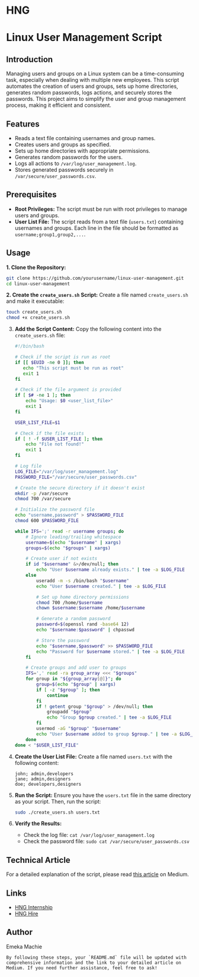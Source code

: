 # HNG
# Linux User Management Script

## Introduction

Managing users and groups on a Linux system can be a time-consuming task, especially when dealing with multiple new employees. This script automates the creation of users and groups, sets up home directories, generates random passwords, logs actions, and securely stores the passwords. This project aims to simplify the user and group management process, making it efficient and consistent.

## Features
- Reads a text file containing usernames and group names.
- Creates users and groups as specified.
- Sets up home directories with appropriate permissions.
- Generates random passwords for the users.
- Logs all actions to `/var/log/user_management.log`.
- Stores generated passwords securely in `/var/secure/user_passwords.csv`.

## Prerequisites
- **Root Privileges:** The script must be run with root privileges to manage users and groups.
- **User List File:** The script reads from a text file (`users.txt`) containing usernames and groups. Each line in the file should be formatted as `username;group1,group2,...`.

## Usage
**1. Clone the Repository:**
   ```bash
   git clone https://github.com/yourusername/linux-user-management.git
   cd linux-user-management
   ```
**2. Create the `create_users.sh` Script:**
   Create a file named `create_users.sh` and make it executable:
   ```bash
   touch create_users.sh
   chmod +x create_users.sh
   ```

3. **Add the Script Content:**
   Copy the following content into the `create_users.sh` file:

   ```bash
   #!/bin/bash

   # Check if the script is run as root
   if [[ $EUID -ne 0 ]]; then
      echo "This script must be run as root" 
      exit 1
   fi

   # Check if the file argument is provided
   if [ $# -ne 1 ]; then
       echo "Usage: $0 <user_list_file>"
       exit 1
   fi

   USER_LIST_FILE=$1

   # Check if the file exists
   if [ ! -f $USER_LIST_FILE ]; then
       echo "File not found!"
       exit 1
   fi

   # Log file
   LOG_FILE="/var/log/user_management.log"
   PASSWORD_FILE="/var/secure/user_passwords.csv"

   # Create the secure directory if it doesn't exist
   mkdir -p /var/secure
   chmod 700 /var/secure

   # Initialize the password file
   echo "username,password" > $PASSWORD_FILE
   chmod 600 $PASSWORD_FILE

   while IFS=';' read -r username groups; do
       # Ignore leading/trailing whitespace
       username=$(echo "$username" | xargs)
       groups=$(echo "$groups" | xargs)

       # Create user if not exists
       if id "$username" &>/dev/null; then
           echo "User $username already exists." | tee -a $LOG_FILE
       else
           useradd -m -s /bin/bash "$username"
           echo "User $username created." | tee -a $LOG_FILE

           # Set up home directory permissions
           chmod 700 /home/$username
           chown $username:$username /home/$username

           # Generate a random password
           password=$(openssl rand -base64 12)
           echo "$username:$password" | chpasswd

           # Store the password
           echo "$username,$password" >> $PASSWORD_FILE
           echo "Password for $username stored." | tee -a $LOG_FILE
       fi

       # Create groups and add user to groups
       IFS=',' read -ra group_array <<< "$groups"
       for group in "${group_array[@]}"; do
           group=$(echo "$group" | xargs)
           if [ -z "$group" ]; then
               continue
           fi
           if ! getent group "$group" > /dev/null; then
               groupadd "$group"
               echo "Group $group created." | tee -a $LOG_FILE
           fi
           usermod -aG "$group" "$username"
           echo "User $username added to group $group." | tee -a $LOG_FILE
       done
   done < "$USER_LIST_FILE"
   ```

4. **Create the User List File:**
   Create a file named `users.txt` with the following content:
   ```plaintext
   john; admin,developers
   jane; admin,designers
   doe; developers,designers
   ```

5. **Run the Script:**
   Ensure you have the `users.txt` file in the same directory as your script. Then, run the script:
   ```bash
   sudo ./create_users.sh users.txt
   ```

6. **Verify the Results:**
   - Check the log file: `cat /var/log/user_management.log`
   - Check the password file: `sudo cat /var/secure/user_passwords.csv`

## Technical Article

For a detailed explanation of the script, please read [this article](https://medium.com/@emmyjones4u/automating-user-and-group-management-on-linux-with-a-bash-script-05ec604cd5c2) on Medium.

## Links

- [HNG Internship](https://hng.tech/internship)
- [HNG Hire](https://hng.tech/hire)

## Author

Emeka Machie

```
By following these steps, your `README.md` file will be updated with comprehensive information and the link to your detailed article on Medium. If you need further assistance, feel free to ask!
